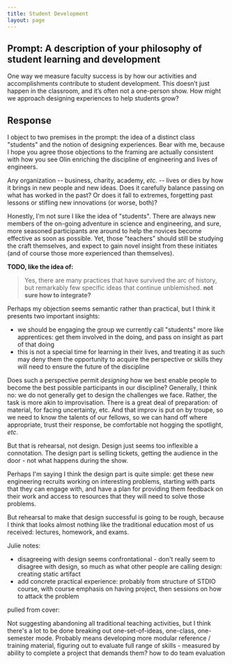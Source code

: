 ```yaml
---
title: Student Development
layout: page
---
```


## Prompt: A description of your philosophy of student learning and development

One way we measure faculty success is by how our activities and accomplishments
contribute to student development. This doesn’t just happen in the classroom,
and it’s often not a one-person show. How might we approach designing
experiences to help students grow?

## Response

I object to two premises in the prompt: the idea of a distinct class
"students" and the notion of designing experiences.  Bear with me, because I hope
you agree those objections to the framing are actually consistent with how you
see Olin enriching the discipline of engineering and lives of engineers.

Any organization -- business, charity, academy, *etc.* -- lives or dies by
how it brings in new people and new ideas.  Does it carefully balance passing on
what has worked in the past?  Or does it fall to extremes, forgetting past lessons
or stifling new innovations (or worse, both)?

Honestly, I'm not sure I like the idea of "students".  There are always new members
of the on-going adventure in science and engineering, and sure, more seasoned
participants are around to help the novices become effective as soon as possible.
Yet, those "teachers" should still be studying the craft themselves, and expect
to gain novel insight from these initiates (and of course those more experienced than
themselves).

**TODO, like the idea of:**
> Yes, there are many practices that have survived the arc of history, but remarkably few specific ideas that continue unblemished.
**not sure how to integrate?**

Perhaps my objection seems semantic rather than practical, but I think it presents
two important insights:

 - we should be engaging the group we currently call "students" more like apprentices:
 get them involved in the doing, and pass on insight as part of that doing
 - this is not a special time for learning in their lives, and treating it as
 such may deny them the opportunity to acquire the perspective or skills they will
 need to ensure the future of the discipline

Does such a perspective permit *designing* how we best enable people to become
the best possible participants in our discipline?  Generally, I think no: we do
not generally get to design the challenges we face.  Rather, the task is more akin
to improvisation.  There is a great deal of preparation: of material, for facing
uncertainty, etc.  And that improv is put on by troupe, so we need to know the talents
of our fellows, so we can hand off where appropriate, trust their response,
be comfortable not hogging the spotlight, *etc*.

But that is rehearsal, not design.  Design just seems too inflexible a connotation.
The design part is selling tickets, getting the audience in the door - not what
happens during the show.

Perhaps I'm saying I think the design part is quite simple: get these new engineering
recruits working on interesting problems, starting with parts that they can
engage with, and have a plan for providing them feedback on their work and
access to resources that they will need to solve those problems.

But rehearsal to make that design successful is going to be rough, because I think
that looks almost nothing like the traditional education most of us received:
lectures, homework, and exams.

Julie notes:

 - disagreeing with design seems confrontational - don't really seem to disagree
 with design, so much as what other people are calling design: creating static
 artifact
 - add concrete practical experience: probably from structure of STDIO course,
 with course emphasis on having project, then sessions on how to attack the problem

pulled from cover:

Not suggesting abandoning all traditional teaching activities, but I think there's a lot
to be done breaking out one-set-of-ideas, one-class, one-semester mode.  Probably means developing more
 modular reference / training material, figuring out to evaluate full range of
 skills - measured by ability to complete a project that demands them? how to do
 team evaluation
